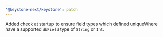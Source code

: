 ```yaml
---
'@keystone-next/keystone': patch
---
```


Added check at startup to ensure field types which defined uniqueWhere have a supported `dbField` type of `String` or `Int`.
